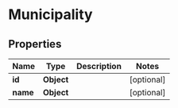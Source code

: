 
# Municipality

## Properties
Name | Type | Description | Notes
------------ | ------------- | ------------- | -------------
**id** | **Object** |  |  [optional]
**name** | **Object** |  |  [optional]



